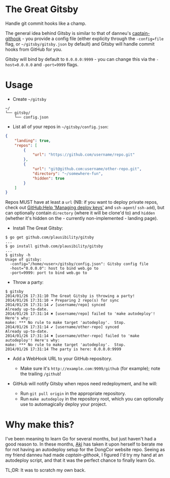 The Great Gitsby
================

[deploy]: https://help.github.com/articles/managing-deploy-keys#deploy-keys

Handle git commit hooks like a champ.

The general idea behind Gitsby is similar to that of danneu's
[captain-githook](https://github.com/danneu/captain-githook) - you provide a
config file (either explicity through the `-config=file` flag, or
`~/gitsby/gitsby.json` by default) and Gitsby will handle commit hooks from
GitHub for you.

Gitsby will bind by default to `0.0.0.0:9999` - you can change this via the
`-host=0.0.0.0` and `-port=9999` flags.

# Usage

* Create `~/gitsby`

```
~/
└── gitsby/
    └── config.json
```

* List all of your repos in `~/gitsby/config.json`:

```json
{
	"landing": true,
	"repos": [
		{
			"url": "https://github.com/username/repo.git"
		},
		{
			"url": "git@github.com:username/other-repo.git",
			"directory": "~/somewhere-fun",
			"hidden": true
		}
	]
}
```

Repos MUST have at least a `url` (NB: if you want to deploy private repos,
check out [GitHub:Help 'Managing deploy keys'][deploy] and `ssh-agent`/
`ssh-add`), but can optionally contain `directory` (where it will be clone'd
to) and `hidden` (whether it's hidden on the - currently non-implemented -
landing page).

* Install The Great Gitsby:

```
$ go get github.com/plausibility/gitsby
...
$ go install github.com/plausibility/gitsby
...
$ gitsby -h
Usage of gitsby:
  -config="/home/<user>/gitsby/config.json": Gitsby config file
  -host="0.0.0.0": host to bind web.go to
  -port=9999: port to bind web.go to
```

* Throw a party:

```
$ gitsby
2014/01/26 17:31:10 The Great Gitsby is throwing a party!
2014/01/26 17:31:10 ➜ Preparing 2 repo(s) for sync
2014/01/26 17:31:14 ✔ [username/repo] synced
Already up-to-date.
2014/01/26 17:31:14 ✖ [username/repo] failed to 'make autodeploy'! Here's why:
make: *** No rule to make target 'autodeploy'.  Stop.
2014/01/26 17:31:14 ✔ [username/other-repo] synced
Already up-to-date.
2014/01/26 17:31:14 ✖ [username/other-repo] failed to 'make autodeploy'! Here's why:
make: *** No rule to make target 'autodeploy'.  Stop.
2014/01/26 17:31:14 The party is here: 0.0.0.0:9999
```

* Add a WebHook URL to your GitHub repository.

	* Make sure it's `http://example.com:9999/github` (for example); note the
	trailing `/github`!

* GitHub will notify Gitsby when repos need redeployment, and he will:

	* Run `git pull origin` in the appropriate repository.
	* Run `make autodeploy` in the repository root, which you can optionally
	use to automagically deploy your project.

# Why make this?

I've been meaning to learn Go for several months, but just haven't had a good
reason to. In these months, [Aki](https://github.com/aki--aki) has taken it
upon herself to berate me for not having an autodeploy setup for the DongCor
website repo. Seeing as my friend danneu had made _captain-githook_, I figured
I'd try my hand at an autodeploy script, and that it was the perfect chance
to finally learn Go.

TL;DR: It was to scratch my own back.

